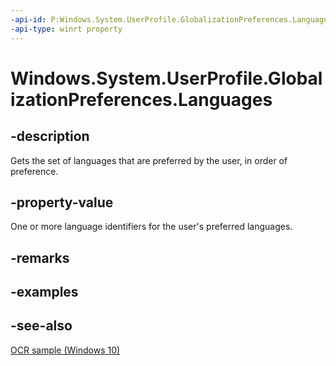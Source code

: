 ```yaml
---
-api-id: P:Windows.System.UserProfile.GlobalizationPreferences.Languages
-api-type: winrt property
---
```


<!-- Property syntax
public Windows.Foundation.Collections.IVectorView<string> Languages { get; }
-->

# Windows.System.UserProfile.GlobalizationPreferences.Languages

## -description
Gets the set of languages that are preferred by the user, in order of preference.

## -property-value
One or more language identifiers for the user's preferred languages.

## -remarks

## -examples

## -see-also
[OCR sample (Windows 10)](https://github.com/Microsoft/Windows-universal-samples/tree/master/Samples/OCR)
